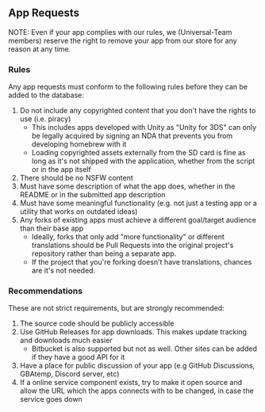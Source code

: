 ## App Requests

NOTE: Even if your app complies with our rules, we (Universal-Team members) reserve the right to remove your app from our store for any reason at any time.

### Rules
Any app requests must conform to the following rules before they can be added to the database:
1. Do not include any copyrighted content that you don't have the rights to use (i.e. piracy)
   - This includes apps developed with Unity as "Unity for 3DS" can only be legally acquired by signing an NDA that prevents you from developing homebrew with it
   - Loading copyrighted assets externally from the SD card is fine as long as it's not shipped with the application, whether from the script or in the app itself
1. There should be no NSFW content
1. Must have some description of what the app does, whether in the README or in the submitted app description
1. Must have some meaningful functionality (e.g. not just a testing app or a utility that works on outdated ideas)
1. Any forks of existing apps must achieve a different goal/target audience than their base app
    - Ideally, forks that only add "more functionality" or different translations should be Pull Requests into the original project's repository rather than being a separate app.
    - If the project that you're forking doesn't have translations, chances are it's not needed.

### Recommendations
These are not strict requirements, but are strongly recommended:
1. The source code should be publicly accessible
1. Use GitHub Releases for app downloads. This makes update tracking and downloads much easier
   - Bitbucket is also supported but not as well. Other sites can be added if they have a good API for it
1. Have a place for public discussion of your app (e.g GitHub Discussions, GBAtemp, Discord server, etc)
1. If a online service component exists, try to make it open source and allow the URL which the apps connects with to be changed, in case the service goes down
